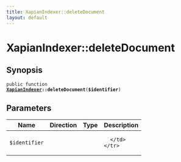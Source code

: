 ```yaml
---
title: XapianIndexer::deleteDocument
layout: default
---
```


# XapianIndexer::deleteDocument

## Synopsis

<code>public function <b><a href="XapianIndexer">XapianIndexer</a>::deleteDocument</b>(<b>$identifier</b>)</code>

## Parameters

<table>
  <thead>
    <tr>
      <th>Name</th>
      <th>Direction</th>
      <th>Type</th>
      <th>Description</th>
    </tr>
  </thead>
  <tbody>
    <tr>
      <td><code>$identifier</code>
      <td><i></i></td>
      <td></td>
      <td>

      </td>
    </tr>
  </tbody>
</table>

